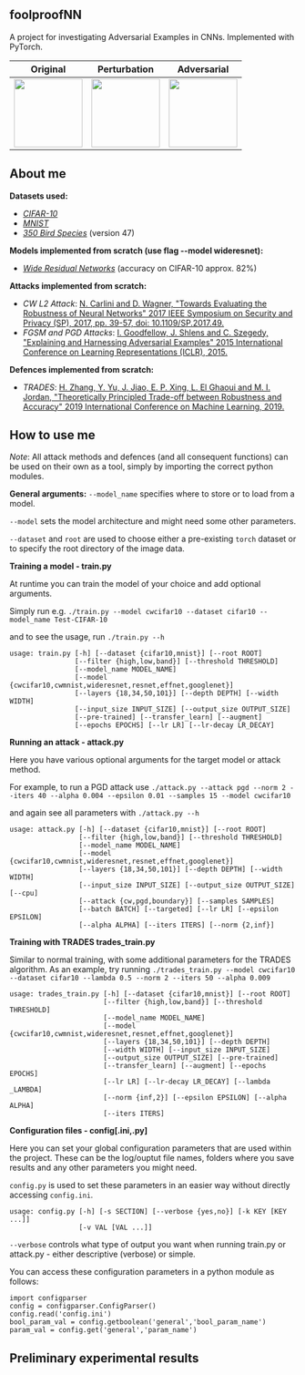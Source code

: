 ## foolproofNN
A project for  investigating Adversarial Examples in CNNs. 
Implemented with PyTorch.


|Original|Perturbation|Adversarial|
|----------|------|---------|
|<img src='https://user-images.githubusercontent.com/44481663/159064311-2443b1f8-7d69-48fe-af42-de909367f071.svg' width=120>  | <img src='https://user-images.githubusercontent.com/44481663/159064323-0d8770bc-ad96-4b4b-9416-3ce451a7442c.svg' width=120> |<img src='https://user-images.githubusercontent.com/44481663/159064331-8bf7e2a7-5637-4dca-b1d9-3bc64fef1e07.svg' width=120> |

<!-- |Albatross||Tit mouse| -->

## About me

**Datasets used:**
- [*CIFAR-10*](https://www.cs.toronto.edu/~kriz/cifar.html)
- [*MNIST*](http://yann.lecun.com/exdb/mnist/)
- [*350 Bird Species*](https://www.kaggle.com/gpiosenka/100-bird-species/code?datasetId=534640&sortBy=voteCount) (version 47)

**Models implemented from scratch (use flag --model wideresnet):**
- [*Wide Residual Networks*](https://arxiv.org/abs/1605.07146) (accuracy on CIFAR-10 approx. 82%)

**Attacks implemented from scratch:**
- *CW L2 Attack*: [N. Carlini and D. Wagner, "Towards Evaluating the Robustness of Neural Networks" 2017 IEEE Symposium on Security and Privacy (SP), 2017, pp. 39-57, doi: 10.1109/SP.2017.49.](https://ieeexplore.ieee.org/document/7958570)
- *FGSM and PGD Attacks*: [I. Goodfellow, J. Shlens and C. Szegedy, "Explaining and Harnessing Adversarial Examples" 2015 International Conference on Learning Representations (ICLR), 2015.](https://arxiv.org/abs/1412.6572v3)

**Defences implemented from scratch:**
- *TRADES*: [H. Zhang, Y. Yu, J. Jiao, E. P. Xing, L. El Ghaoui and M. I. Jordan, "Theoretically Principled Trade-off between Robustness and Accuracy" 2019 International Conference on Machine Learning, 2019.](https://arxiv.org/pdf/1901.08573.pdf)

## How to use me
*Note*: All attack methods and defences (and all consequent functions) can be used on their own as a tool, simply by importing the correct python modules.

**General arguments:** 
`--model_name` specifies where to store or to load from a model.

`--model` sets the model architecture and might need some other parameters.

`--dataset` and `root` are used to choose either a pre-existing `torch` dataset or to specify the root directory of the image data.

**Training a model - train.py**

At runtime you can train the model of your choice and add optional arguments.

Simply run e.g. `./train.py --model cwcifar10 --dataset cifar10 --model_name Test-CIFAR-10`

and to see the usage, run `./train.py --h`
```
usage: train.py [-h] [--dataset {cifar10,mnist}] [--root ROOT]
                [--filter {high,low,band}] [--threshold THRESHOLD]
                [--model_name MODEL_NAME]
                [--model {cwcifar10,cwmnist,wideresnet,resnet,effnet,googlenet}]
                [--layers {18,34,50,101}] [--depth DEPTH] [--width WIDTH]
                [--input_size INPUT_SIZE] [--output_size OUTPUT_SIZE]
                [--pre-trained] [--transfer_learn] [--augment]
                [--epochs EPOCHS] [--lr LR] [--lr-decay LR_DECAY]
```

**Running an attack - attack.py**

Here you have various optional arguments for the target model or attack method.

For example, to run a PGD attack use `./attack.py --attack pgd --norm 2 --iters 40 --alpha 0.004 --epsilon 0.01 --samples 15 --model cwcifar10`

and again see all parameters with `./attack.py --h`
```
usage: attack.py [-h] [--dataset {cifar10,mnist}] [--root ROOT]
                 [--filter {high,low,band}] [--threshold THRESHOLD]
                 [--model_name MODEL_NAME]
                 [--model {cwcifar10,cwmnist,wideresnet,resnet,effnet,googlenet}]
                 [--layers {18,34,50,101}] [--depth DEPTH] [--width WIDTH]
                 [--input_size INPUT_SIZE] [--output_size OUTPUT_SIZE] [--cpu]
                 [--attack {cw,pgd,boundary}] [--samples SAMPLES]
                 [--batch BATCH] [--targeted] [--lr LR] [--epsilon EPSILON]
                 [--alpha ALPHA] [--iters ITERS] [--norm {2,inf}]
```
**Training with TRADES trades_train.py**

Similar to normal training, with some additional parameters for the TRADES algorithm.
As an example, try running `./trades_train.py --model cwcifar10 --dataset cifar10 --lambda 0.5 --norm 2 --iters 50 --alpha 0.009`

```
usage: trades_train.py [-h] [--dataset {cifar10,mnist}] [--root ROOT]
                       [--filter {high,low,band}] [--threshold THRESHOLD]
                       [--model_name MODEL_NAME]
                       [--model {cwcifar10,cwmnist,wideresnet,resnet,effnet,googlenet}]
                       [--layers {18,34,50,101}] [--depth DEPTH]
                       [--width WIDTH] [--input_size INPUT_SIZE]
                       [--output_size OUTPUT_SIZE] [--pre-trained]
                       [--transfer_learn] [--augment] [--epochs EPOCHS]
                       [--lr LR] [--lr-decay LR_DECAY] [--lambda _LAMBDA]
                       [--norm {inf,2}] [--epsilon EPSILON] [--alpha ALPHA]
                       [--iters ITERS]
```
**Configuration files - config[.ini,.py]**

Here you can set your global configuration parameters that are used within the project. These can be the log/ouptut file names, folders where you save results and any other parameters you might need.


`config.py` is used to set these parameters in an easier way without directly accessing `config.ini`.

```
usage: config.py [-h] [-s SECTION] [--verbose {yes,no}] [-k KEY [KEY ...]]
                 [-v VAL [VAL ...]]
```

`--verbose` controls what type of output you want when running train.py or attack.py - either descriptive (verbose) or simple.

You can access these configuration parameters in a python module as follows:

```
import configparser
config = configparser.ConfigParser()
config.read('config.ini')
bool_param_val = config.getboolean('general','bool_param_name')
param_val = config.get('general','param_name')
```

## Preliminary experimental results
